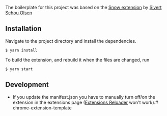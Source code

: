 The boilerplate for this project was based on the [Snow extension](https://github.com/sivertschou/snow-extension)
by [Sivert Schou Olsen](https://github.com/sivertschou)

## Installation

Navigate to the project directory and install the dependencies.

```
$ yarn install
```

To build the extension, and rebuild it when the files are changed, run

```
$ yarn start
```

## Development

- If you update the manifest.json you have to manually turn off/on the extension in the extensions
  page ([Extensions Reloader](https://chrome.google.com/webstore/detail/extensions-reloader/fimgfedafeadlieiabdeeaodndnlbhid?hl=en)
  won't work).# chrome-extension-template
